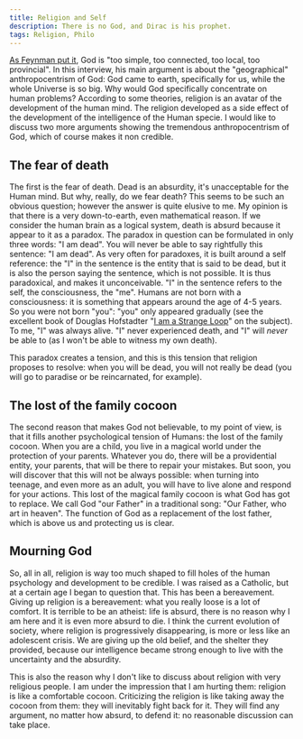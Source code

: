 ```yaml
---
title: Religion and Self
description: There is no God, and Dirac is his prophet.
tags: Religion, Philo
---
```


[As Feynman put it](https://www.youtube.com/watch?v=YltEym9H0x4), God is "too simple, too connected, too local, too provincial".
In this interview, his main argument is about the "geographical" anthropocentrism of God: God came to earth, specifically for us, while the whole Universe is so big.
Why would God specifically concentrate on human problems?
According to some theories, religion is an avatar of the development of the human mind.
The religion developed as a side effect of the development of the intelligence of the Human specie.
I would like to discuss two more arguments showing the tremendous anthropocentrism of God, which of course makes it non credible.

The fear of death
-----------------

The first is the fear of death. Dead is an absurdity, it's unacceptable for the Human mind.
But why, really, do we fear death?
This seems to be such an obvious question; however the answer is quite elusive to me.
My opinion is that there is a very down-to-earth, even mathematical reason.
If we consider the human brain as a logical system, death is absurd because it appear to it as a paradox.
The paradox in question can be formulated in only three words: "I am dead".
You will never be able to say rightfully this sentence: "I am dead".
As very often for paradoxes, it is built around a self reference: the "I" in the sentence is the entity that is said to be dead, but it is also the person saying the sentence, which is not possible.
It is thus paradoxical, and makes it unconceivable.
"I" in the sentence refers to the self, the consciousness, the "me".
Humans are not born with a consciousness: it is something that appears around the age of 4-5 years.
So you were not born "you": "you" only appeared gradually (see the excellent book of Douglas Hofstadter "[I am a Strange Loop](http://www.amazon.com/Am-Strange-Loop-Douglas-Hofstadter/dp/0465030793)" on the subject). 
To me, "I" was always alive.
"I" never experienced death, and "I" will *never* be able to (as I won't be able to witness my own death).

This paradox creates a tension, and this is this tension that religion proposes to resolve: when you will be dead, you will not really be dead (you will go to paradise or be reincarnated, for example).

The lost of the family cocoon
-----------------------------

The second reason that makes God not believable, to my point of view, is that it fills another psychological tension of Humans: the lost of the family cocoon.
When you are a child, you live in a magical world under the protection of your parents.
Whatever you do, there will be a providential entity, your parents, that will be there to repair your mistakes.
But soon, you will discover that this will not be always possible: when turning into teenage, and even more as an adult, you will have to live alone and respond for your actions.
This lost of the magical family cocoon is what God has got to replace.
We call God "our Father" in a traditional song: "Our Father, who art in heaven".
The function of God as a replacement of the lost father, which is above us and protecting us is clear.

Mourning God
------------

So, all in all, religion is way too much shaped to fill holes of the human psychology and development to be credible.
I was raised as a Catholic, but at a certain age I began to question that.
This has been a bereavement.
Giving up religion is a bereavement: what you really loose is a lot of comfort.
It is terrible to be an atheist: life is absurd, there is no reason why I am here and it is even more absurd to die.
I think the current evolution of society, where religion is progressively disappearing, is more or less like an adolescent crisis.
We are giving up the old belief, and the shelter they provided, because our intelligence became strong enough to live with the uncertainty and the absurdity.

This is also the reason why I don't like to discuss about religion with very religious people.
I am under the impression that I am hurting them: religion is like a comfortable cocoon.
Criticizing the religion is like taking away the cocoon from them: they will inevitably fight back for it.
They will find any argument, no matter how absurd, to defend it: no reasonable discussion can take place.





